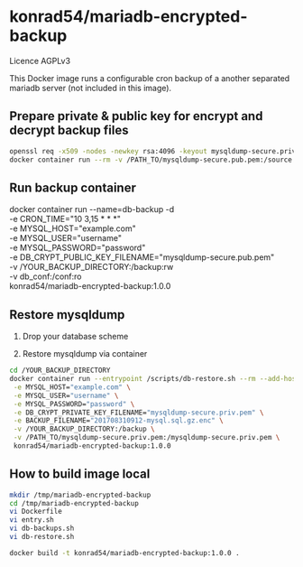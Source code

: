 # konrad54/mariadb-encrypted-backup

Licence AGPLv3

This Docker image runs a configurable cron backup of a another separated mariadb server (not included in this image).

## Prepare private & public key for encrypt and decrypt backup files

``` sh
openssl req -x509 -nodes -newkey rsa:4096 -keyout mysqldump-secure.priv.pem -out mysqldump-secure.pub.pem -subj '/C=a/ST=b/L=c/O=d/OU=e/CN=example.com/emailAddress=test@example.com'
docker container run --rm -v /PATH_TO/mysqldump-secure.pub.pem:/source:ro  -v db_conf:/target alpine:latest cp -TR /source /target/mysqldump-secure.pub.pem
```

## Run backup container
docker container run --name=db-backup -d \
 -e CRON_TIME="10 3,15 * * *" \
 -e MYSQL_HOST="example.com" \
 -e MYSQL_USER="username" \
 -e MYSQL_PASSWORD="password" \
 -e DB_CRYPT_PUBLIC_KEY_FILENAME="mysqldump-secure.pub.pem" \
 -v /YOUR_BACKUP_DIRECTORY:/backup:rw \
 -v db_conf:/conf:ro \
 konrad54/mariadb-encrypted-backup:1.0.0


## Restore mysqldump

1. Drop your database scheme

2. Restore mysqldump via container

``` sh
cd /YOUR_BACKUP_DIRECTORY
docker container run --entrypoint /scripts/db-restore.sh --rm --add-host example.com:192.168.55.99 \
 -e MYSQL_HOST="example.com" \
 -e MYSQL_USER="username" \
 -e MYSQL_PASSWORD="password" \
 -e DB_CRYPT_PRIVATE_KEY_FILENAME="mysqldump-secure.priv.pem" \
 -e BACKUP_FILENAME="201708310912-mysql.sql.gz.enc" \
 -v /YOUR_BACKUP_DIRECTORY:/backup \
 -v /PATH_TO/mysqldump-secure.priv.pem:/mysqldump-secure.priv.pem \
 konrad54/mariadb-encrypted-backup:1.0.0
```


## How to build image local

``` sh
mkdir /tmp/mariadb-encrypted-backup
cd /tmp/mariadb-encrypted-backup
vi Dockerfile
vi entry.sh
vi db-backups.sh
vi db-restore.sh

docker build -t konrad54/mariadb-encrypted-backup:1.0.0 . 